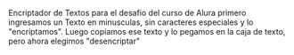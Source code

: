 Encriptador de Textos para el desafio del curso de Alura
primero ingresamos un Texto en minusculas, sin caracteres especiales y lo "encriptamos".
Luego copiamos ese texto y lo pegamos en la caja de texto, pero ahora elegimos "desencriptar"
